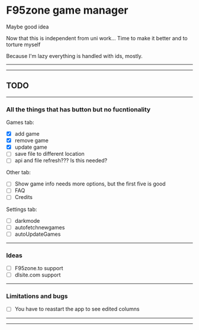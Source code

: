# F95zone game manager

Maybe good idea

Now that this is independent from uni work... Time to make it better
and to torture myself

Because I'm lazy everything is handled with ids, mostly.

---
---

## TODO

---

### All the things that has button but no fucntionality

Games tab:

- [x] add game
- [x] remove game
- [x] update game
- [ ] save file to different location
- [ ] api and file refresh??? Is this needed?

Other tab:

- [ ] Show game info needs more options, but the first five is good
- [ ] FAQ
- [ ] Credits

Settings tab:

- [ ] darkmode
- [ ] autofetchnewgames
- [ ] autoUpdateGames

---

### Ideas

- [ ] F95zone.to support
- [ ] dlsite.com support

---

### Limitations and bugs

- [ ] You have to reastart the app to see edited columns

---
---
